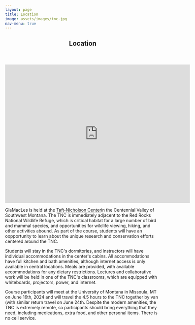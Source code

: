 ```yaml
---
layout: page
title: Location
image: assets/images/tnc.jpg
nav-menu: true
---
```



<!-- Main -->
<div id="main" class="alt">
<!-- One -->
<section id="one">
	<div class="inner">
		<header class="major">
			<h1>Location</h1>
		</header>
<!-- Text stuff -->

<iframe src="https://www.google.com/maps/embed?pb=!1m14!1m12!1m3!1d3325.5431113780674!2d-111.81239287715609!3d44.59797847069924!2m3!1f0!2f0!3f0!3m2!1i1024!2i768!4f13.1!5e1!3m2!1sen!2sus!4v1701447726100!5m2!1sen!2sus" width="600" height="450" style="border:0;" allowfullscreen="" loading="lazy" referrerpolicy="no-referrer-when-downgrade"></iframe>
<p>GlaMacLes is held at the <a href="https://taft-nicholson.utah.edu/facilities-accommodations/index.php">Taft-Nicholson Center</a>in the Centennial Valley of Southwest Montana.   The TNC is immediately adjacent to the Red Rocks National Wildlife Refuge, which is critical habitat for a large number of bird and mammal species, and opportunities for wildlife viewing, hiking, and other activities abound.  As part of the course, students will have an oopportunity to learn about the unique research and conservation efforts centered around the TNC.</p>

<p> Students will stay in the TNC's dormitories, and instructors will have individual accommodations in the center's cabins.  All accommodations have full kitchen and bath amenities, although internet access is only available in central locations.  Meals are provided, with available accommodations for any dietary restrictions.  Lectures and collaborative work will be held in one of the TNC's classrooms, which are equipped with whiteboards, projectors, power, and internet. </p>

<p> Course participants will meet at the University of Montana in Missoula, MT on June 16th, 2024 and will travel the 4.5 hours to the TNC together by van (with similar return travel on June 24th.  Despite the modern amenities, the TNC is extremely remote, so participants should bring everything that they need, including medications, extra food, and other personal items.  There is no cell service.  
